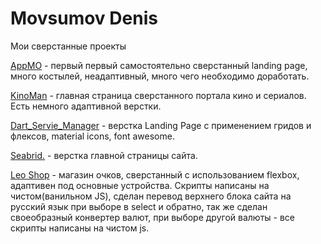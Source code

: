 # Movsumov Denis
Мои сверстанные проекты

[AppMO](https://dmovsumov.github.io/appmo/ "AppMO") - первый первый самостоятельно сверстанный landing page, много костылей, неадаптивный, много чего необходимо доработать.

[KinoMan](https://dmovsumov.github.io/KinoMan/ "Kinoman") -  главная страница сверстанного портала кино и сериалов. Есть немного адаптивной верстки.

[Dart_Servie_Manager](https://dmovsumov.github.io/Dart_Service_Manager/ "Dart_Servie_Manager") - верстка Landing Page с применением гридов и флексов, material icons, font awesome.

[Seabrid.](https://dmovsumov.github.io/Seabrid/ "Seabrid.") - верстка главной страницы сайта.

[Leo Shop](https://dmovsumov.github.io/Leo%20SHop/ "Leo Shop") - магазин очков, сверстанный с использованием flexbox, адаптивен под основные устройства. Скрипты написаны на чистом(ванильном JS), сделан перевод верхнего блока сайта на русский язык при выборе в select и обратно, так же сделан своеобразный конвертер валют, при выборе другой валюты - все скрипты написаны на чистом js.
